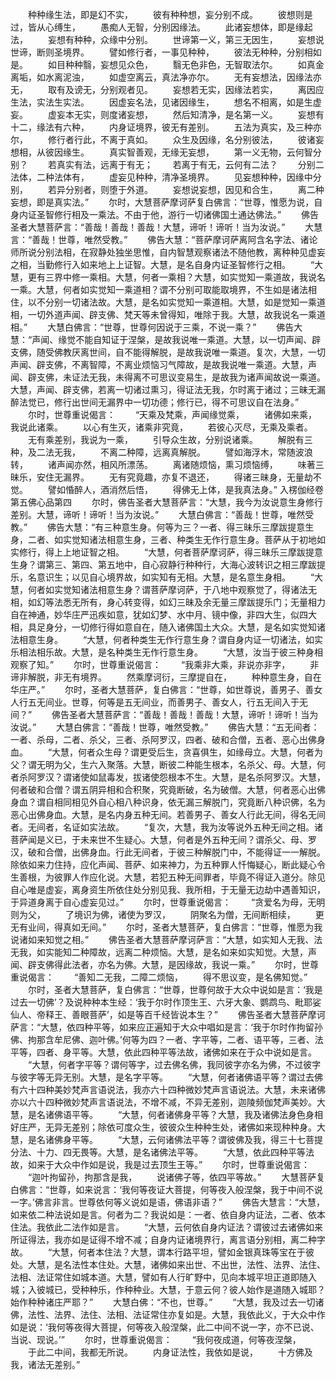 <!-- { "loadSidebar": true } -->
　　种种缘生法，即是幻不实，
　　彼有种种想，妄分别不成。
　　彼想则是过，皆从心缚生，
　　愚痴人无智，分别因缘法。
　　此诸妄想体，即是缘起法，
　　妄想有种种，众缘中分别。
　　世谛第一义，第三无因生，
　　妄想说世谛，断则圣境界。
　　譬如修行者，一事见种种，
　　彼法无种种，分别相如是。
　　如目种种翳，妄想见众色，
　　翳无色非色，无智取法尔。
　　如真金离垢，如水离泥浊，
　　如虚空离云，真法净亦尔。
　　无有妄想法，因缘法亦无，
　　取有及谤无，分别观者见。
　　妄想若无实，因缘法若实，
　　离因应生法，实法生实法。
　　因虚妄名法，见诸因缘生，
　　想名不相离，如是生虚妄。
　　虚妄本无实，则度诸妄想，
　　然后知清净，是名第一义。
　　妄想有十二，缘法有六种，
　　内身证境界，彼无有差别。
　　五法为真实，及三种亦尔，
　　修行者行此，不离于真如。
　　众生及因缘，名分别彼法，
　　彼诸妄想相，从彼因缘生。
　　真实智善观，无缘无妄想，
　　第一义无物，云何智分别？
　　若真实有法，远离于有无；
　　若离于有无，云何有二法？
　　分别二法体，二种法体有，
　　虚妄见种种，清净圣境界。
　　见妄想种种，因缘中分别，
　　若异分别者，则堕于外道。
　　妄想说妄想，因见和合生，
　　离二种妄想，即是真实法。”
　　尔时，大慧菩萨摩诃萨复白佛言：“世尊，惟愿为说，自身内证圣智修行相及一乘法。不由于他，游行一切诸佛国土通达佛法。”
　　佛告圣者大慧菩萨言：“善哉！善哉！善哉！大慧，谛听！谛听！当为汝说。”
　　大慧言：“善哉！世尊，唯然受教。”
　　佛告大慧：“菩萨摩诃萨离阿含名字法、诸论师所说分别法相，在寂静处独坐思惟，自内智慧观察诸法不随他教，离种种见虚妄之相，当勤修行入如来地上上证智。大慧，是名自身内证圣智修行之相。
　　“大慧，更有三界中修一乘相。大慧，何者一乘相？大慧，如实觉知一乘道故，我说名一乘。大慧，何者如实觉知一乘道相？谓不分别可取能取境界，不生如是诸法相住，以不分别一切诸法故。大慧，是名如实觉知一乘道相。大慧，如是觉知一乘道相，一切外道声闻、辟支佛、梵天等未曾得知，唯除于我。大慧，故我说名一乘道相。”
　　大慧白佛言：“世尊，世尊何因说于三乘，不说一乘？”
　　佛告大慧：“声闻、缘觉不能自知证于涅槃，是故我说唯一乘道。大慧，以一切声闻、辟支佛，随受佛教厌离世间，自不能得解脱，是故我说唯一乘道。复次，大慧，一切声闻、辟支佛，不离智障，不离业烦恼习气障故，是故我说唯一乘道。大慧，声闻、辟支佛，未证法无我，未得离不可思议变易生，是故我为诸声闻故说一乘道。大慧，声闻、辟支佛，若离一切诸过熏习，得证法无我，尔时离于诸过；三昧无漏醉法觉已，修行出世间无漏界中一切功德；修行已，得不可思议自在法身。”
　　尔时，世尊重说偈言：
　　“天乘及梵乘，声闻缘觉乘，
　　诸佛如来乘，我说此诸乘。
　　以心有生灭，诸乘非究竟，
　　若彼心灭尽，无乘及乘者。
　　无有乘差别，我说为一乘，
　　引导众生故，分别说诸乘。
　　解脱有三种，及二法无我，
　　不离二种障，远离真解脱。
　　譬如海浮木，常随波浪转，
　　诸声闻亦然，相风所漂荡。
　　离诸随烦恼，熏习烦恼缚，
　　味著三昧乐，安住无漏界。
　　无有究竟趣，亦复不退还，
　　得诸三昧身，无量劫不觉。
　　譬如惛醉人，酒消然后悟，
　　得佛无上体，是我真法身。”
入楞伽经卷第五佛心品第四
　　尔时，佛告圣者大慧菩萨言：“大慧，我今为汝说意生身修行差别。大慧，谛听！谛听！当为汝说。”
　　大慧白佛言：“善哉！世尊，唯然受教。”
　　佛告大慧：“有三种意生身。何等为三？一者、得三昧乐三摩跋提意生身，二者、如实觉知诸法相意生身，三者、种类生无作行意生身。菩萨从于初地如实修行，得上上地证智之相。
　　“大慧，何者菩萨摩诃萨，得三昧乐三摩跋提意生身？谓第三、第四、第五地中，自心寂静行种种行，大海心波转识之相三摩跋提乐，名意识生；以见自心境界故，如实知有无相。大慧，是名意生身相。
　　“大慧，何者如实觉知诸法相意生身？谓菩萨摩诃萨，于八地中观察觉了，得诸法无相，如幻等法悉无所有，身心转变得，如幻三昧及余无量三摩跋提乐门；无量相力自在神通，妙华庄严迅疾如意，犹如幻梦、水中月、镜中像，非四大生，似四大相，具足身分，一切修行得如意自在，随入诸佛国土大众。大慧，是名如实觉知诸法相意生身。
　　“大慧，何者种类生无作行意生身？谓自身内证一切诸法，如实乐相法相乐故。大慧，是名种类生无作行意生身。
　　“大慧，汝当于彼三种身相观察了知。”
　　尔时，世尊重说偈言：
　　“我乘非大乘，非说亦非字，
　　非谛非解脱，非无有境界。
　　然乘摩诃衍，三摩提自在，
　　种种意生身，自在华庄严。”
　　尔时，圣者大慧菩萨，复白佛言：“世尊，如世尊说，善男子、善女人行五无间业。世尊，何等是五无间业，而善男子、善女人，行五无间入于无间？”
　　佛告圣者大慧菩萨言：“善哉！善哉！善哉！大慧，谛听！谛听！当为汝说。”
　　大慧白佛言：“善哉！世尊，唯然受教。”
　　佛告大慧：“五无间者：一者、杀母，二者、杀父，三者、杀阿罗汉，四者、破和合僧，五者、恶心出佛身血。
　　“大慧，何者众生母？谓更受后生，贪喜俱生，如缘母立。大慧，何者为父？谓无明为父，生六入聚落。大慧，断彼二种能生根本，名杀父、母。大慧，何者杀阿罗汉？谓诸使如鼠毒发，拔诸使怨根本不生。大慧，是名杀阿罗汉。大慧，何者破和合僧？谓五阴异相和合积聚，究竟断破，名为破僧。大慧，何者恶心出佛身血？谓自相同相见外自心相八种识身，依无漏三解脱门，究竟断八种识佛，名为恶心出佛身血。大慧，是名内身五种无间。若善男子、善女人行此无间，得名无间者。无间者，名证如实法故。
　　“复次，大慧，我为汝等说外五种无间之相。诸菩萨闻是义已，于未来世不生疑心。大慧，何者是外五种无间？谓杀父、母、罗汉，破和合僧，出佛身血。行此无间者，于彼三种解脱门中，不能得证一一解脱。除依如来力住持，应化声闻、菩萨、如来神力，为五种罪人忏悔疑心，断此疑心令生善根，为彼罪人作应化说。大慧，若犯五种无间罪者，毕竟不得证入道分。除见自心唯是虚妄，离身资生所依住处分别见我、我所相，于无量无边劫中遇善知识，于异道身离于自心虚妄见过。”
　　尔时，世尊重说偈言：
　　“贪爱名为母，无明则为父，
　　了境识为佛，诸使为罗汉，
　　阴聚名为僧，无间断相续，
　　更无有业间，得真如无间。”
　　尔时，圣者大慧菩萨，复白佛言：“世尊，惟愿为我说诸如来知觉之相。”
　　佛告圣者大慧菩萨摩诃萨言：“大慧，如实知人无我、法无我，如实能知二种障故，远离二种烦恼。大慧，是名如来如实知觉。大慧，声闻、辟支佛得此法者，亦名为佛。大慧，是因缘故，我说一乘。”
　　尔时，世尊重说偈言：
　　“善知二无我，二障二烦恼，
　　得不思议变，是名佛知觉。”
　　尔时，圣者大慧菩萨，复白佛言：“世尊，世尊何故于大众中说如是言：‘我是过去一切佛’？及说种种本生经：‘我于尔时作顶生王、六牙大象、鹦鹉鸟、毗耶娑仙人、帝释王、善眼菩萨’，如是等百千经皆说本生？”
　　佛告圣者大慧菩萨摩诃萨言：“大慧，依四种平等，如来应正遍知于大众中唱如是言：‘我于尔时作拘留孙佛、拘那含牟尼佛、迦叶佛。’何等为四？一者、字平等，二者、语平等，三者、法平等，四者、身平等。大慧，依此四种平等法故，诸佛如来在于众中说如是言。
　　“大慧，何者字平等？谓何等字，过去佛名佛，我同彼字亦名为佛，不过彼字与彼字等无异无别。大慧，是名字平等。
　　“大慧，何者诸佛语平等？谓过去佛有六十四种美妙梵声言语说法，我亦六十四种微妙梵声言语说法。大慧，未来诸佛亦以六十四种微妙梵声言语说法，不增不减，不异无差别，迦陵频伽梵声美妙。大慧，是名诸佛语平等。
　　“大慧，何者诸佛身平等？大慧，我及诸佛法身色身相好庄严，无异无差别；除依可度众生，彼彼众生种种生处，诸佛如来现种种身。大慧，是名诸佛身平等。
　　“大慧，云何诸佛法平等？谓彼佛及我，得三十七菩提分法、十力、四无畏等。大慧，是名诸佛法平等。
　　“大慧，依此四种平等法故，如来于大众中作如是说，我是过去顶生王等。”
　　尔时，世尊重说偈言：
　　“迦叶拘留孙，拘那含是我，
　　说诸佛子等，依四平等故。”
　　大慧菩萨复白佛言：“世尊，如来说言：‘我何等夜证大菩提，何等夜入般涅槃，我于中间不说一字。’佛言非言。世尊依何等义说如是语，佛语非语？”
　　佛告大慧言：“大慧，如来依二种法说如是言。何者为二？我说如是：一者、依自身内证法，二者、依本住法。我依此二法作如是言。
　　“大慧，云何依自身内证法？谓彼过去诸佛如来所证得法，我亦如是证得不增不减；自身内证诸境界行，离言语分别相，离二种字故。
　　“大慧，何者本住法？大慧，谓本行路平坦，譬如金银真珠等宝在于彼处。大慧，是名法性本住处。大慧，诸佛如来出世、不出世，法性、法界、法住、法相、法证常住如城本道。大慧，譬如有人行旷野中，见向本城平坦正道即随入城；入彼城已，受种种乐，作种种业。大慧，于意云何？彼人始作是道随入城耶？始作种种诸庄严耶？”
　　大慧白佛：“不也，世尊。”
　　“大慧，我及过去一切诸佛，法性、法界、法住、法相、法证常住亦复如是。大慧，我依此义，于大众中作如是说：‘我何等夜得大菩提，何等夜入般涅槃，此二中间不说一字，亦不已说、当说、现说。’”
　　尔时，世尊重说偈言：
　　“我何夜成道，何等夜涅槃，
　　于此二中间，我都无所说。
　　内身证法性，我依如是说，
　　十方佛及我，诸法无差别。”
